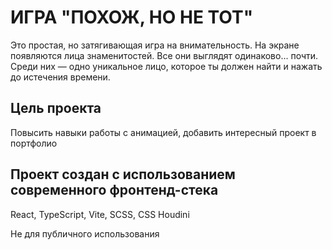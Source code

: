 # ИГРА "ПОХОЖ, НО НЕ ТОТ"

Это простая, но затягивающая игра на внимательность. На экране появляются лица знаменитостей. Все они выглядят
одинаково... почти. Среди них — одно уникальное лицо, которое ты должен найти и нажать до истечения времени.

## Цель проекта

Повысить навыки работы с анимацией, добавить интересный проект в портфолио

## Проект создан с использованием современного фронтенд-стека

React, TypeScript, Vite, SCSS, CSS Houdini

Не для публичного использования